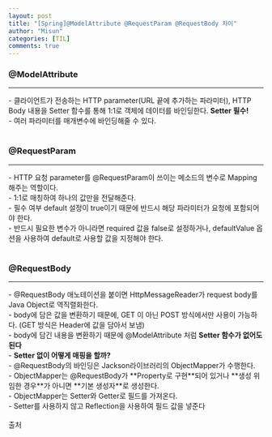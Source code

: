 ```yaml
---
layout: post
title: "[Spring]@ModelAttribute @RequestParam @RequestBody 차이"
author: "Misun"
categories: [TIL]
comments: true
---
```


<h3>@ModelAttribute</h3>
<hr>
- 클라이언트가 전송하는 HTTP parameter(URL 끝에 추가하는 파라미터), HTTP Body 내용을 Setter 함수를 통해 1:1로 객체에 데이터를 바인딩한다. <b>Setter 필수!</b><br>
- 여러 파라미터를 매개변수에 바인딩해줄 수 있다.<br>
<br>
<h3>@RequestParam</h3>
<hr>
- HTTP 요청 parameter를 @RequestParam이 쓰이는 메소드의 변수로 Mapping 해주는 역할이다.<br>
- 1:1로 매칭하여 하나의 값만을 전달해준다.<br>
- 필수 여부 default 설정이 true이기 때문에 반드시 해당 파라미터가 요청에 포함되어야 한다.<br>
- 반드시 필요한 변수가 아니라면 required 값을 false로 설정하거나, defaultValue 옵션을 사용하여 default로 사용할 값을 지정해야 한다.<br>
<br>
<h3>@RequestBody</h3>
<hr>
- @RequestBody 애노테이션을 붙이면 HttpMessageReader가 request body를 Java Object로 역직렬화한다.<br>
- body에 담은 값을 변환하기 때문에, GET 이 아닌 POST 방식에서만 사용이 가능하다. (GET 방식은 Header에 값을 담아서 보냄)<br>
- body에 담긴 내용을 변환하기 때문에 @ModelAttribute 처럼 <b>Setter 함수가 없어도 된다</b><br>
- <b>Setter 없이 어떻게 매핑을 할까?</b><br>
    - @RequestBody의 바인딩은 Jackson라이브러리의 ObjectMapper가 수행한다.<br>
    - ObjectMapper는 @RequestBody가 **Property로 구현**되어 있거나 **생성 위임한 경우**가 아니면 **기본 생성자**로 생성한다.<br>
    - ObjectMapper는 Setter와 Getter로 필드를 가져온다.<br>
    - Setter를 사용하지 않고 Reflection을 사용하여 필드 값을 넣준다<br>
<br>
출처<br>
<https://elfinlas.github.io/2018/02/18/spring-parameter><br>
<https://parkadd.tistory.com/70><br>
<https://maivve.tistory.com/298><br>
<https://velog.io/@jh8579/RequestParam-RequestBody-ModelAttrubute>
